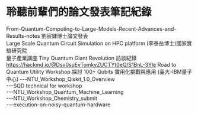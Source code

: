 # 聆聽前輩們的論文發表筆記紀錄  
From-Quantum-Computing-to-Large-Models-Recent-Advances-and-Results-notes 劉宸銉博士論文發表  
Large Scale Quantum Circuit Simulation on HPC platform  (李泰岳博士)國家實驗研究院  
量子產業講座 Tiny Quantum Giant Revolution 訪談紀錄  https://hackmd.io/@Dsv0suEvTomkyZUCTYt0eQ/S1BnL-3Yle 
Road to Quantum Utility Workshop 探討 100+ Qubits 實用化挑戰與應用  (臺大-IBM量子中心) 
---NTU_Workshop_Qiskit_1.0_Overview  
---SQD technical for workshop  
---NTU_Workshop_Quantum_Machine_Learning  
---NTU_Workshop_Chemistry_submit  
---execution-on-noisy-quantum-hardware  
  






